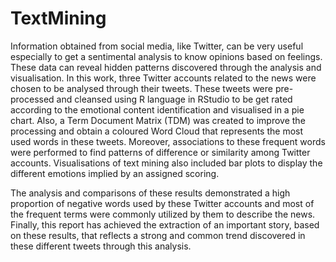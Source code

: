 # TextMining
Information obtained from social media, like Twitter, can be very useful especially to get a sentimental analysis to know opinions based on feelings. These data can reveal hidden patterns discovered through the analysis and visualisation. In this work, three Twitter accounts related to the news were chosen to be analysed through their tweets. These tweets were pre-processed and cleansed using R language in RStudio to be get rated according to the emotional content identification and visualised in a pie chart. Also, a Term Document Matrix (TDM) was created to improve the processing and obtain a coloured Word Cloud that represents the most used words in these tweets. Moreover, associations to these frequent words were performed to find patterns of difference or similarity among Twitter accounts. Visualisations of text mining also included bar plots to display the different emotions implied by an assigned scoring. 

The analysis and comparisons of these results demonstrated a high proportion of negative words used by these Twitter accounts and most of the frequent terms were commonly utilized by them to describe the news. Finally, this report has achieved the extraction of an important story, based on these results, that reflects a strong and common trend discovered in these different tweets through this analysis. 
